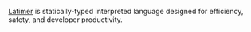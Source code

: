 [Latimer](https://www.latimer-lang.org) is statically-typed interpreted language designed for efficiency, safety, and developer productivity.
